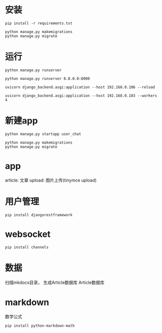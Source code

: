 
# 安装

```
pip install -r requirements.txt
```

```
python manage.py makemigrations
python manage.py migrate
```

# 运行
```
python manage.py runserver

python manage.py runserver 0.0.0.0:8000

uvicorn django_backend.asgi:application --host 192.168.0.106 --reload 

uvicorn django_backend.asgi:application --host 192.168.0.103 --workers 4
```

# 新建app
```
python manage.py startapp user_chat
```

```
python manage.py makemigrations
python manage.py migrate
```

# app

article: 文章
upload: 图片上传(tinymce upload)


# 用户管理

`pip install djangorestframework`

# websocket

```
pip install channels
```

# 数据

扫描mkdocs目录， 生成Article数据库
Article数据库


# markdown

数学公式
```
pip install python-markdown-math
```